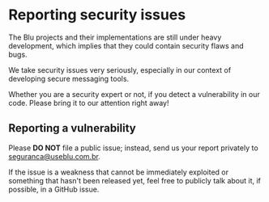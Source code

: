 # Reporting security issues

The Blu projects and their implementations are still under heavy development, which implies that they could contain security flaws and bugs.

We take security issues very seriously, especially in our context of developing secure messaging tools.

Whether you are a security expert or not, if you detect a vulnerability in our code. Please bring it to our attention right away!

## Reporting a vulnerability

Please **DO NOT** file a public issue; instead, send us your report privately to seguranca@useblu.com.br.

If the issue is a weakness that cannot be immediately exploited or something that hasn't been released yet, feel free to publicly talk about it, if possible, in a GitHub issue.
